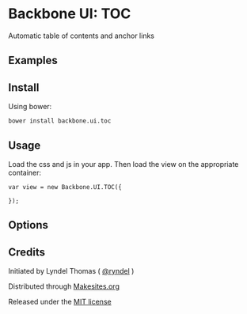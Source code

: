 # Backbone UI: TOC

Automatic table of contents and anchor links

## Examples




## Install

Using bower:
```
bower install backbone.ui.toc
```


## Usage

Load the css and js in your app. Then load the view on the appropriate container:
```
var view = new Backbone.UI.TOC({

});
```

## Options



## Credits

Initiated by Lyndel Thomas ( [@ryndel](http://github.com/ryndel) )

Distributed through [Makesites.org](http://makesites.org/)

Released under the [MIT license](http://makesites.org/licenses/MIT)


